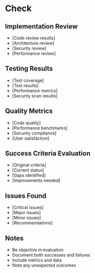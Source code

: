 # Check

## Implementation Review
- [Code review results]
- [Architecture review]
- [Security review]
- [Performance review]

## Testing Results
- [Test coverage]
- [Test results]
- [Performance metrics]
- [Security scan results]

## Quality Metrics
- [Code quality]
- [Performance benchmarks]
- [Security compliance]
- [User satisfaction]

## Success Criteria Evaluation
- [Original criteria]
- [Current status]
- [Gaps identified]
- [Improvements needed]

## Issues Found
- [Critical issues]
- [Major issues]
- [Minor issues]
- [Recommendations]

## Notes
- Be objective in evaluation
- Document both successes and failures
- Include metrics and data
- Note any unexpected outcomes 